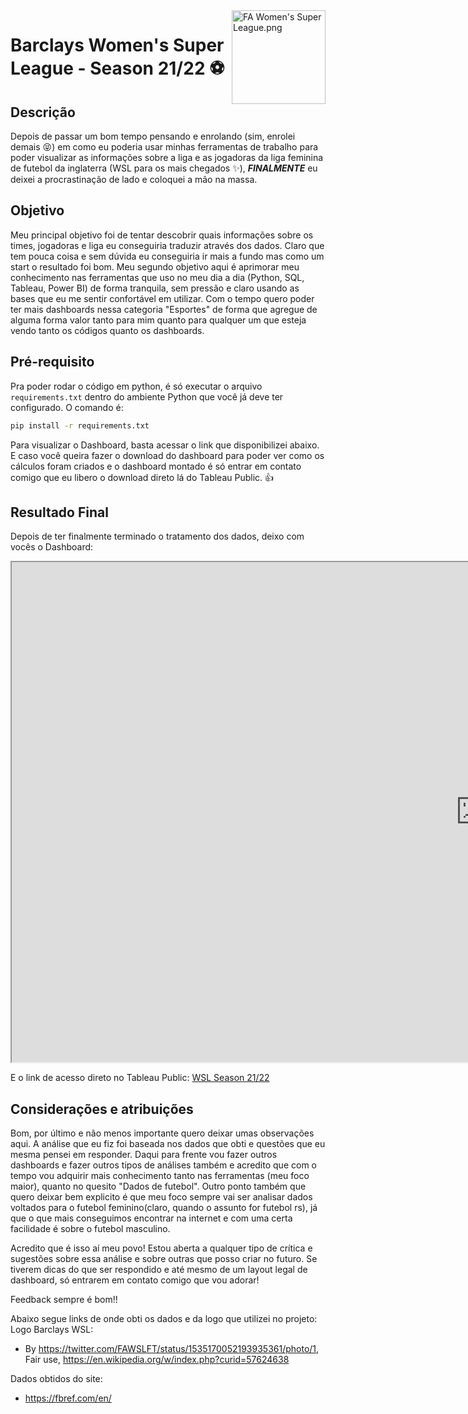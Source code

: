 <a href="https://en.wikipedia.org/wiki/File:FA_Women%27s_Super_League.png#/media/File:FA_Women's_Super_League.png">
    <img src="https://upload.wikimedia.org/wikipedia/en/4/4f/FA_Women%27s_Super_League.png" alt="FA Women's Super League.png" align="right" height="150" />
</a>

Barclays Women's Super League - Season 21/22 :soccer:
===

Descrição
---
Depois de passar um bom tempo pensando e enrolando (sim, enrolei demais :stuck_out_tongue_closed_eyes:) em como eu poderia usar minhas ferramentas de trabalho para poder visualizar as informações sobre a liga e as jogadoras da liga feminina de futebol da inglaterra (WSL para os mais chegados :sparkles:), ***FINALMENTE*** eu deixei a procrastinação de lado e coloquei a mão na massa.


Objetivo
---
Meu principal objetivo foi de tentar descobrir quais informações sobre os times, jogadoras e liga eu conseguiria traduzir através dos dados. Claro que tem pouca coisa e sem dúvida eu conseguiria ir mais a fundo mas como um start o resultado foi bom.
Meu segundo objetivo aqui é aprimorar meu conhecimento nas ferramentas que uso no meu dia a dia (Python, SQL, Tableau, Power BI) de forma tranquila, sem pressão e claro usando as bases que eu me sentir confortável em utilizar.
Com o tempo quero poder ter mais dashboards nessa categoria "Esportes" de forma que agregue de alguma forma valor tanto para mim quanto para qualquer um que esteja vendo tanto os códigos quanto os dashboards.

Pré-requisito
---
Pra poder rodar o código em python, é só executar o arquivo `requirements.txt` dentro do ambiente Python que você já deve ter configurado. O comando é:

```sh
pip install -r requirements.txt
```

Para visualizar o Dashboard, basta acessar o link que disponibilizei abaixo. E caso você queira fazer o download do dashboard para poder ver como os cálculos foram criados e o dashboard montado é só entrar em contato comigo que eu libero o download direto lá do Tableau Public. :thumbsup:

Resultado Final
---
Depois de ter finalmente terminado o tratamento dos dados, deixo com vocês o Dashboard:

<iframe src="https://public.tableau.com/views/wsl_21-22/Dashboard1?:showVizHome=no&:embed=true" width="1500" height="800"> </iframe>

E o link de acesso direto no Tableau Public: [WSL Season 21/22](https://public.tableau.com/views/wsl_21-22/Dashboard1?:language=pt-BR&:display_count=n&:origin=viz_share_link)


Considerações e atribuições
---

Bom, por último e não menos importante quero deixar umas observações aqui.
A análise que eu fiz foi baseada nos dados que obti e questões que eu mesma pensei em responder. Daqui para frente vou fazer outros dashboards e fazer outros tipos de análises também e acredito que com o tempo vou adquirir mais conhecimento tanto nas ferramentas (meu foco maior), quanto no quesito "Dados de futebol".
Outro ponto também que quero deixar bem explicito é que meu foco sempre vai ser analisar dados voltados para o futebol feminino(claro, quando o assunto for futebol rs), já que o que mais conseguimos encontrar na internet e com uma certa facilidade é sobre o futebol masculino. 

Acredito que é isso aí meu povo!
Estou aberta a qualquer tipo de crítica e sugestões sobre essa análise e sobre outras que posso criar no futuro. Se tiverem dicas do que ser respondido e até mesmo de um layout legal de dashboard, só entrarem em contato comigo que vou adorar!

Feedback sempre é bom!!

Abaixo segue links de onde obti os dados e da logo que utilizei no projeto:
Logo Barclays WSL: 
- By https://twitter.com/FAWSLFT/status/1535170052193935361/photo/1, Fair use, https://en.wikipedia.org/w/index.php?curid=57624638

Dados obtidos do site: 
- https://fbref.com/en/
